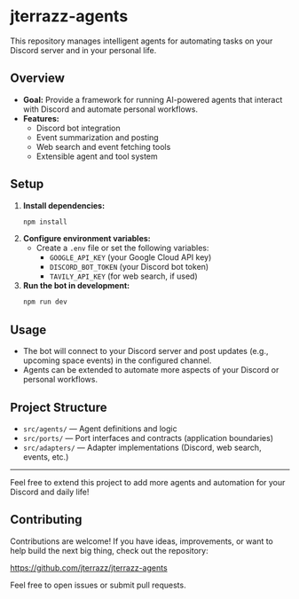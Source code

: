 # jterrazz-agents

This repository manages intelligent agents for automating tasks on your Discord server and in your personal life.

## Overview

- **Goal:** Provide a framework for running AI-powered agents that interact with Discord and automate personal workflows.
- **Features:**
  - Discord bot integration
  - Event summarization and posting
  - Web search and event fetching tools
  - Extensible agent and tool system

## Setup

1. **Install dependencies:**
   ```bash
   npm install
   ```
2. **Configure environment variables:**
   - Create a `.env` file or set the following variables:
     - `GOOGLE_API_KEY` (your Google Cloud API key)
     - `DISCORD_BOT_TOKEN` (your Discord bot token)
     - `TAVILY_API_KEY` (for web search, if used)
3. **Run the bot in development:**
   ```bash
   npm run dev
   ```

## Usage

- The bot will connect to your Discord server and post updates (e.g., upcoming space events) in the configured channel.
- Agents can be extended to automate more aspects of your Discord or personal workflows.

## Project Structure

- `src/agents/` — Agent definitions and logic
- `src/ports/` — Port interfaces and contracts (application boundaries)
- `src/adapters/` — Adapter implementations (Discord, web search, events, etc.)

---

Feel free to extend this project to add more agents and automation for your Discord and daily life!

## Contributing

Contributions are welcome! If you have ideas, improvements, or want to help build the next big thing, check out the repository:

https://github.com/jterrazz/jterrazz-agents

Feel free to open issues or submit pull requests.
